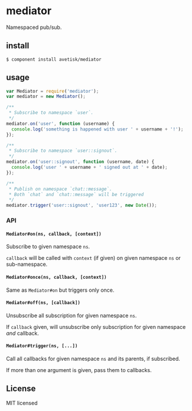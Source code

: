# mediator

Namespaced pub/sub.

## install

```
$ component install avetisk/mediator
```

## usage

```javascript
var Mediator = require('mediator');
var mediator = new Mediator();

/**
 * Subscribe to namespace `user`.
 */
mediator.on('user', function (username) {
  console.log('something is happened with user ' + username + '!');
});

/**
 * Subscribe to namespace `user::signout`.
 */
mediator.on('user::signout', function (username, date) {
  console.log('user ' + username + ' signed out at ' + date);
});

/**
 * Publish on namespace `chat::message`.
 * Both `chat` and `chat::message` will be triggered
 */
mediator.trigger('user::signout', 'user123', new Date());
```

### API

#### `Mediator#on(ns, callback, [context])`

Subscribe to given namespace `ns`.

`callback` will be called with `context` (if given) on given namespace `ns` or sub-namespace.

#### `Mediator#once(ns, callback, [context])`

Same as `Mediator#on` but triggers only once.

#### `Mediator#off(ns, [callback])`

Unsubscribe all subscription for given namespace `ns`.

If `callback` given, will unsubscribe only subscription for given namespace *and* callback.

#### `Mediator#trigger(ns, [...])`

Call all callbacks for given namespace `ns` and its parents, if subscribed.

If more than one argument is given, pass them to callbacks.

## License

MIT licensed
